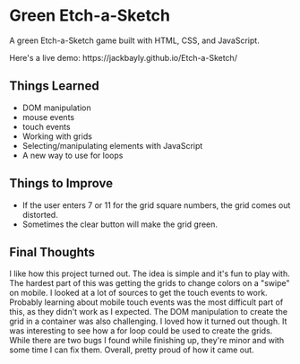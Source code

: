 # Green Etch-a-Sketch
<p>A green Etch-a-Sketch game built with HTML, CSS, and JavaScript.</p>
<p>Here's a live demo: https://jackbayly.github.io/Etch-a-Sketch/ </p>
<h2>Things Learned</h2>
<ul>
  <li>DOM manipulation</li>
  <li>mouse events</li>
  <li>touch events</li>
  <li>Working with grids</li>
  <li>Selecting/manipulating elements with JavaScript</li>
  <li>A new way to use for loops</li>
  </ul>
<h2>Things to Improve</h2>
<ul>
  <li>If the user enters 7 or 11 for the grid square numbers, the grid comes out distorted.</li>
  <li>Sometimes the clear button will make the grid green.</li>
  </ul>
  <h2>Final Thoughts</h2>
  <p>I like how this project turned out. The idea is simple and it's fun to play with. The hardest part of this was getting the grids to change colors on a "swipe" on mobile. I looked at a lot of sources to get the touch events to work. Probably learning about mobile touch events was the most difficult part of this, as they didn't work as I expected. The DOM manipulation to create the grid in a container was also challenging. I loved how it turned out though. It was interesting to see how a for loop could be used to create the grids. While there are two bugs I found while finishing up, they're minor and with some time I can fix them. Overall, pretty proud of how it came out. </p>
